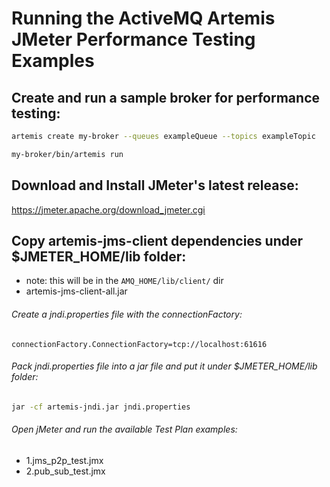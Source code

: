 # Running the ActiveMQ Artemis JMeter Performance Testing Examples

## Create and run a sample broker for performance testing:

```sh
artemis create my-broker --queues exampleQueue --topics exampleTopic

my-broker/bin/artemis run
```
## Download and Install JMeter's latest release:
 
https://jmeter.apache.org/download_jmeter.cgi
 
## Copy artemis-jms-client dependencies under $JMETER_HOME/lib folder:
- note: this will be in the `AMQ_HOME/lib/client/` dir
- artemis-jms-client-all.jar

###### Create a jndi.properties file with the connectionFactory:

```
connectionFactory.ConnectionFactory=tcp://localhost:61616
```

###### Pack jndi.properties file into a jar file and put it under $JMETER_HOME/lib folder:

```sh
jar -cf artemis-jndi.jar jndi.properties
```

###### Open jMeter and run the available Test Plan examples:

- 1.jms_p2p_test.jmx
- 2.pub_sub_test.jmx
